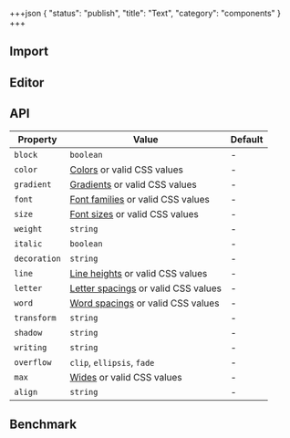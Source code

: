 +++json
{
  "status": "publish",
  "title": "Text",
  "category": "components"
}
+++

## Import

<app-component-import componentName="text"></app-component-import>

## Editor

<content-ui-post-text block="editor"></content-ui-post-text>

## API

| Property     | Value                                                                    | Default |
| ------------ | ------------------------------------------------------------------------ | ------- |
| `block`      | `boolean`                                                                | -       |
| `color`      | [Colors](/ui/design-tokens#colors) or valid CSS values                   | -       |
| `gradient`   | [Gradients](/ui/design-tokens#gradients) or valid CSS values             | -       |
| `font`       | [Font families](/ui/design-tokens#font-families) or valid CSS values     | -       |
| `size`       | [Font sizes](/ui/design-tokens#font-sizes) or valid CSS values           | -       |
| `weight`     | `string`                                                                 | -       |
| `italic`     | `boolean`                                                                | -       |
| `decoration` | `string`                                                                 | -       |
| `line`       | [Line heights](/ui/design-tokens#line-heights) or valid CSS values       | -       |
| `letter`     | [Letter spacings](/ui/design-tokens#letter-spacings) or valid CSS values | -       |
| `word`       | [Word spacings](/ui/design-tokens#word-spacings) or valid CSS values     | -       |
| `transform`  | `string`                                                                 | -       |
| `shadow`     | `string`                                                                 | -       |
| `writing`    | `string`                                                                 | -       |
| `overflow`   | `clip`, `ellipsis`, `fade`                                               | -       |
| `max`        | [Wides](/ui/design-tokens#wides) or valid CSS values                     | -       |
| `align`      | `string`                                                                 | -       |

## Benchmark

<app-component-benchmark reportId="ui-text"></app-component-benchmark>

